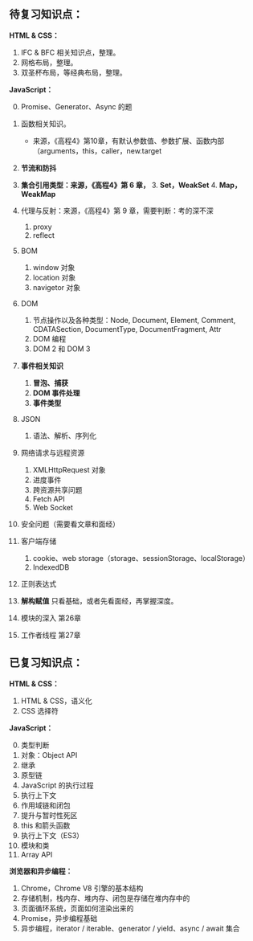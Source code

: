 ## 待复习知识点：

**HTML & CSS：**

1. IFC & BFC 相关知识点，整理。
2. 网格布局，整理。
3. 双圣杯布局，等经典布局，整理。



**JavaScript：**

0. Promise、Generator、Async 的题

1. 函数相关知识。
   - 来源，《高程4》第10章，有默认参数值、参数扩展、函数内部（arguments，this，caller，new.target
2. **节流和防抖**
3. **集合引用类型：来源，《高程4》第 6 章，**
   3. **Set，WeakSet**
   4. **Map，WeakMap**
4. 代理与反射：来源，《高程4》第 9 章，需要判断：考的深不深
   1. proxy
   2. reflect
5. BOM
   1. window 对象
   2. location 对象
   3. navigetor 对象
6. DOM
   1. 节点操作以及各种类型：Node, Document, Element, Comment, CDATASection, DocumentType, DocumentFragment, Attr
   2. DOM 编程
   3. DOM 2  和 DOM 3
7. **事件相关知识**
   1. **冒泡、捕获**
   2. **DOM 事件处理**
   3. **事件类型**
8. JSON
   1. 语法、解析、序列化
9. 网络请求与远程资源
   1. XMLHttpRequest 对象
   2. 进度事件
   3. 跨资源共享问题
   4. Fetch API
   5. Web Socket
10. 安全问题（需要看文章和面经）
11. 客户端存储
    1. cookie、web storage（storage、sessionStorage、localStorage）
    2. IndexedDB
12. 正则表达式
13. **解构赋值** 只看基础，或者先看面经，再掌握深度。
14. 模块的深入 第26章
15. 工作者线程 第27章







## 已复习知识点：

**HTML & CSS：**

1.  HTML & CSS，语义化
2. CSS 选择符

**JavaScript：**

0. 类型判断
1. 对象：Object API
2. 继承
3. 原型链
4. JavaScript 的执行过程
5. 执行上下文
6. 作用域链和闭包
7. 提升与暂时性死区
8. this 和箭头函数
9. 执行上下文（ES3）
10. 模块和类
11. Array API





**浏览器和异步编程：**

1. Chrome，Chrome V8 引擎的基本结构
2. 存储机制，栈内存、堆内存、闭包是存储在堆内存中的
3. 页面循环系统，页面如何渲染出来的
4. Promise，异步编程基础
5. 异步编程，iterator / iterable、generator / yield、async / await 集合



